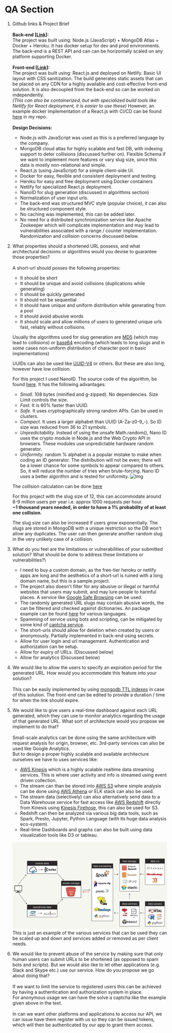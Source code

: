 # QA Section

1. Github links & Project Brief\
  \
  **Back-end [[Link](https://github.com/asjadjawed/short-url-server)]:**\
  The project was built using: Node.js (JavaScript) + MongoDB Atlas + Docker + Heroku. It has docker setup for dev and prod environments. The back-end is a REST API and can can be horizontally scaled on any platform supporting Docker.\
  \
  **Front-end [[Link](https://github.com/asjadjawed/short-url-client)]:**\
  The project was built using: React.js and deployed on Netlify. Basic UI layout with CSS sanitization. The build generates static assets that can be placed on any CDN for a highly available and cost-effective front-end solution. It is also decoupled from the back-end so can be worked on independently.\
  *(This can also be containerized, but with specialized build tools like Netlify for React deployment, it is easier to use these)* However, an example docker implementation of a React.js with CI/CD can be found [here](https://github.com/asjadjawed/docker-react) in my repo.\
  \
  **Design Decisions:**

     - Node.js with JavaScript was used as this is a preferred language by the company.
     - MongoDB cloud atlas for highly scalable and fast DB, with indexing support to deter collisions (discussed further on). Flexible Schema if we want to implement more features or vary slug size, since this data is mostly non-relational and simple.
     - React.js (using JavaScript) for a simple client-side UI.
     - Docker for easy, flexible and consistent deployment and testing.
     - Heroku for easy and free deployment using Docker containers
     - Netlify for specialized React.js deployment.
     - NanoID for slug generation (discussed in algorithms section)
     - Normalization of user input urls.
     - The back-end was structured MVC style (popular choice), it can also be structured component style.
     - No caching was implemented, this can be added later.
     - No need for a distributed synchronization service like Apache Zookeeper which will complicate implementation and may lead to vulnerabilities associated with a range / counter implementation. Randomization and collision concerns discussed below.

2. What properties should a shortened URL possess, and what architectural
decisions or algorithms would you devise to guarantee those properties?\
  \
  A short-url should posses the following properties:

     - It should be short
     - It should be unique and avoid collisions (duplications while generating)
     - It should be quickly generated
     - It should not be sequential
     - It should have unique and uniform distribution while generating from a pool
     - It should avoid abusive words
     - It should scale and allow millions of users to generated unique urls fast, reliably without collisions.

    Usually the algorithms used for slug generation are [MD5](https://www.wikiwand.com/en/MD5) (which may lead to collisions) or [base64](https://www.wikiwand.com/en/Base64#/URL_applications) encoding (which leads to long slugs and in some cases non-uniform distribution of character pool in basic implementations)

    UUIDs can also be used like [UUID-V4](https://www.wikiwand.com/en/Universally_unique_identifier#/Version_4_(random)) or others. But these are also long, however have low collision.

    For this project I used NanoID. The source code of the algorithm, be found [here](https://github.com/ai/nanoid/blob/main/index.js). It has the following advantages:

      - *Small.* 108 bytes (minified and g-zipped). No dependencies. Size Limit controls the size.
      - *Fast.* It is 60% faster than UUID.
      - *Safe.* It uses cryptographically strong random APIs. Can be used in clusters.
      - *Compact.* It uses a larger alphabet than UUID (A-Za-z0-9_-). So ID size was reduced from 36 to 21 symbols.
      - *Unpredictability.* Instead of using the unsafe Math.random(), Nano ID uses the crypto module in Node.js and the Web Crypto API in browsers. These modules use unpredictable hardware random generator.
      - *Uniformity.* random % alphabet is a popular mistake to make when coding an ID generator. The distribution will not be even; there will be a lower chance for some symbols to appear compared to others. So, it will reduce the number of tries when brute-forcing. Nano ID uses a better algorithm and is tested for uniformity.
      ![Img](https://raw.githubusercontent.com/ai/nanoid/HEAD/img/distribution.png)

      The collision calculation can be done [here](https://zelark.github.io/nano-id-cc/)

      For this project with the slug size of 12, this can accommodate around 8-9 million users per year i.e. approx 1000 requests per hour.\
      **~1 thousand years needed, in order to have a 1% probability of at least one collision.**

      The slug size can also be increased if users grow exponentially. The slugs are stored in MongoDB with a unique restriction so the DB won't allow any duplicates. The user can then generate another random slug in the very unlikely case of a collision.

3. What do you feel are the limitations or vulnerabilities of your submitted solution? What should be done to address these limitations or vulnerabilities?\

     - I need to buy a custom domain, as the free-tier heroku or netlify apps are long and the aesthetics of a short-url is ruined with a long domain name, but this is a sample project.
     - The project also doesn't filter for any abusive or illegal or harmful websites that users may submit, and may lure people to harmful places. A service like [Google Safe Browsing](https://developers.google.com/safe-browsing/v4/lists) can be used.
     - The randomly generated URL slugs may contain abusive words, the can be filtered and checked against dictionaries. An package example can be found [here](https://github.com/y-gagar1n/nanoid-good) for various languages.
     - Spamming of service using bots and scripting, can be mitigated by some kind of [captcha service](https://developers.google.com/recaptcha/docs/display).
     - The short-urls should allow for deletion when created by users or anonymously. Partially implemented in back-end using secrets.
     - Allow for user login and url management. Authentication and authorization can be setup.
     - Allow for expiry of URLs. (Discussed below)
     - Allow for analytics (Discussed below)

4. We would like to allow the users to specify an expiration period for the
generated URL. How would you accommodate this feature into your
solution?\
  \
  This can be easily implemented by using [mongodb TTL indexes](https://docs.mongodb.com/manual/core/index-ttl/) in case of this solution. The front-end can be edited to provide a duration / time for when the link should expire.

5. We would like to give users a real-time dashboard against each URL
generated, which they can use to monitor analytics regarding the usage of
that generated URL. What sort of architecture would you propose we
implement to do that?\
  \
  Small-scale analytics can be done using the same architecture with request analysis for origin, browser, etc. 3rd-party services can also be used like Google Analytics.
  \
  But to design a proper highly scalable and available architecture ourselves we have to uses services like:

    - [AWS Kinesis](https://aws.amazon.com/kinesis/) which is a highly scalable realtime data streaming services. This is where user activity and info is streamed using event driven collection.
    - The stream can than be stored into [AWS S3](https://aws.amazon.com/s3/) where simple analysis can be done using [AWS Athena](https://aws.amazon.com/athena/) or ELK stack can also be used.
    - The stream data (selectively) can also alternatively send data to a Data Warehouse service for fast access like [AWS Redshift](https://aws.amazon.com/redshift/) directly from Kinesis using [Kinesis Firehose](https://aws.amazon.com/kinesis/data-firehose/), this can also be used for S3.
    - Redshift can then be analyzed via various big data tools, such as Spark, Presto, Jupyter, Python Language (with its huge data analysis eco-system).
    - Real-time Dashboards and graphs can also be built using data visualization tools like D3 or tableau.

    ![Example architecture](dda.jpg)
    This is just an example of the various services that can be used they can be scaled up and down and services added or removed as per client needs.

6. We would like to prevent abuse of the service by making sure that only
human users can submit URLs to be shortened (as opposed to spam bots
and scripts). But we would also like to let other applications (e.g. Slack
and Skype etc.) use our service. How do you propose we go about doing
that?\
  \
  If we want to limit the service to registered users this can be achieved by having a authentication and authorization system in place.\
  For anonymous usage we can have the solve a captcha like the example given above in the text.\
  \
  In can we want other platforms and applications to access our API, we can issue have them register with us so they can be issued tokens, which will then be authenticated by our app to grant them access.
